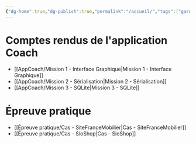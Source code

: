 ```yaml
---
{"dg-home":true,"dg-publish":true,"permalink":"/accueil/","tags":["gardenEntry"],"dgPassFrontmatter":true}
---
```



# Comptes rendus de l'application Coach 
- [[AppCoach/Mission 1 - Interface Graphique\|Mission 1 - Interface Graphique]]
- [[AppCoach/Mission 2 - Sérialisation\|Mission 2 - Sérialisation]]
- [[AppCoach/Mission 3 - SQLite\|Mission 3 - SQLite]]

# Épreuve pratique 

- [[Épreuve pratique/Cas - SiteFranceMobilier\|Cas - SiteFranceMobilier]]
- [[Épreuve pratique/Cas - SioShop\|Cas - SioShop]]
